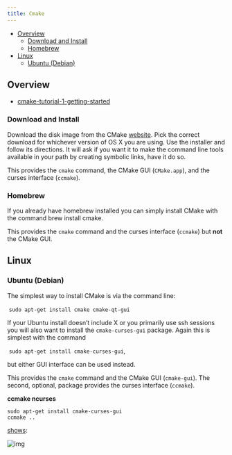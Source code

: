 ```yaml
---
title: Cmake
---
```


<!-- TOC START min:1 max:3 link:true update:true -->
  - [Overview](#overview)
    - [Download and Install](#download-and-install)
    - [Homebrew](#homebrew)
  - [Linux](#linux)
    - [Ubuntu (Debian)](#ubuntu-debian)

<!-- TOC END -->



## Overview

- [cmake-tutorial-1-getting-started](https://www.johnlamp.net/cmake-tutorial-1-getting-started.html#DownloadAndInstall1)

### Download and Install

Download the disk image from the CMake [website](http://www.cmake.org/cmake/resources/software.html). Pick the correct download for whichever version of OS X you are using. Use the installer and follow its directions. It will ask if you want it to make the command line tools available in your path by creating symbolic links, have it do so.

This provides the `cmake` command, the CMake GUI (`CMake.app`), and the curses interface (`ccmake`).

### Homebrew

If you already have homebrew installed you can simply install CMake with the command brew install cmake.

This provides the `cmake` command and the curses interface (`ccmake`) but **not** the CMake GUI.

## Linux

### Ubuntu (Debian)

The simplest way to install CMake is via the command line:

​	``sudo apt-get install cmake cmake-qt-gui``

 If your Ubuntu install doesn’t include X or you primarily use ssh sessions you will also want to install the `cmake-curses-gui` package. Again this is simplest with the command

​	 ``sudo apt-get install cmake-curses-gui``,

but either GUI interface can be used instead.

This provides the `cmake` command and the CMake GUI (`cmake-gui`). The second, optional, package provides the curses interface (`ccmake`).

**ccmake ncurses**

```
sudo apt-get install cmake-curses-gui
ccmake ..
```

[shows](https://stackoverflow.com/questions/16851084/how-to-list-all-cmake-build-options-and-their-default-values):

![img](https://i.stack.imgur.com/ohmjl.png)
